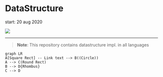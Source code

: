 # DataStructure
start: 20 aug 2020


<img align="center" src="https://github.com/Vinaypatil-Ev/vinEv_DataStructure/blob/master/Documents/img/data_strucuture1.png">


----------------------------------------------------------------------------------

> **Note**: This repository contains datastructure impl. in all languages</br>


```mermaid
graph LR
A[Square Rect] -- Link text --> B((Circle))
A --> C(Round Rect)
B --> D{Rhombus}
C --> D
```
